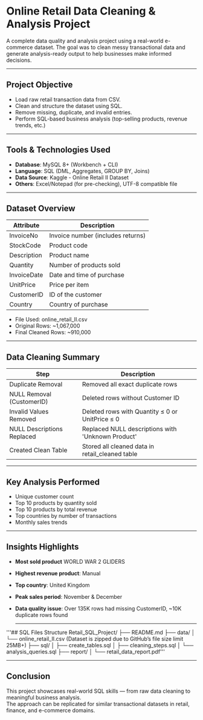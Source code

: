 # Online Retail Data Cleaning & Analysis Project

A complete data quality and analysis project using a real-world e-commerce dataset. The goal was to clean messy transactional data and generate analysis-ready output to help businesses make informed decisions.

---
##  Project Objective
- Load raw retail transaction data from CSV.
- Clean and structure the dataset using SQL.
- Remove missing, duplicate, and invalid entries.
- Perform SQL-based business analysis (top-selling products, revenue trends, etc.)
---
##  Tools & Technologies Used
- **Database**: MySQL 8+ (Workbench + CLI)
- **Language**: SQL (DML, Aggregates, GROUP BY, Joins)
- **Data Source**: Kaggle - Online Retail II Dataset
- **Others**: Excel/Notepad (for pre-checking), UTF-8 compatible file

---

##  Dataset Overview

| Attribute              | Description                             |
|------------------------|-----------------------------------------|
| InvoiceNo              | Invoice number (includes returns)       |
| StockCode              | Product code                            |
| Description            | Product name                            |
| Quantity               | Number of products sold                 |
| InvoiceDate            | Date and time of purchase               |
| UnitPrice              | Price per item                          |
| CustomerID             | ID of the customer                      |
| Country                | Country of purchase                     |

- File Used: online_retail_II.csv
- Original Rows: ~1,067,000
- Final Cleaned Rows: ~910,000

---
##  Data Cleaning Summary

| Step                            | Description |
|---------------------------------|-------------|
| Duplicate Removal	              |Removed all exact duplicate rows|
| NULL Removal (CustomerID)	      |Deleted rows without Customer ID|
| Invalid Values Removed	      |Deleted rows with Quantity ≤ 0 or UnitPrice ≤ 0|
| NULL Descriptions Replaced	  |Replaced NULL descriptions with 'Unknown Product'|
| Created Clean Table	          |Stored all cleaned data in retail_cleaned table|

---
##  Key Analysis Performed

- Unique customer count
- Top 10 products by quantity sold
- Top 10 products by total revenue
- Top countries by number of transactions
- Monthly sales trends

---

##  Insights Highlights

- **Most sold product** WORLD WAR 2 GLIDERS
- **Highest revenue product**: Manual
- **Top country**: United Kingdom
- **Peak sales period**: November & December
- **Data quality issue**: Over 135K rows had missing CustomerID, ~10K duplicate rows found

  ---
'''## SQL Files Structure
Retail_SQL_Project/
├── README.md
├── data/
│   └── online_retail_II.csv (Dataset is zipped due to GitHub’s file size limit 25MB+)
├── sql/
│   ├── create_tables.sql
│   ├── cleaning_steps.sql
│   └── analysis_queries.sql
├── report/
│   └── retail_data_report.pdf'''

---
## Conclusion

This project showcases real-world SQL skills — from raw data cleaning to meaningful business analysis.  
The approach can be replicated for similar transactional datasets in retail, finance, and e-commerce domains.
